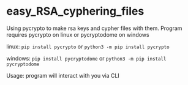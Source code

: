# easy_RSA_cyphering_files
Using pycrypto to make rsa keys and cypher files with them. Program requires pycrypto on linux or pycryptodome on windows

linux:
`pip install pycrypto` or `python3 -m pip install pycrypto`

windows:
`pip install pycryptodome` or `python3 -m pip install pycryptodome`

Usage: program will interact with you via CLI
